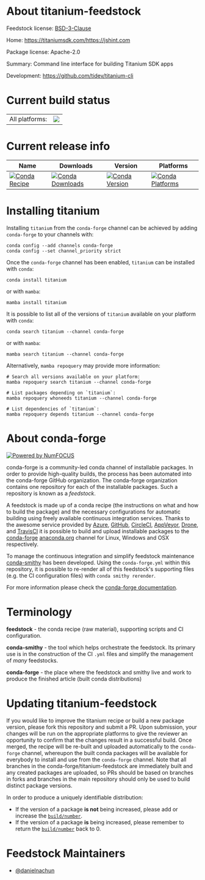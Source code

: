 About titanium-feedstock
========================

Feedstock license: [BSD-3-Clause](https://github.com/conda-forge/titanium-feedstock/blob/main/LICENSE.txt)

Home: https://titaniumsdk.com/https://jshint.com

Package license: Apache-2.0

Summary: Command line interface for building Titanium SDK apps

Development: https://github.com/tidev/titanium-cli

Current build status
====================


<table><tr><td>All platforms:</td>
    <td>
      <a href="https://dev.azure.com/conda-forge/feedstock-builds/_build/latest?definitionId=24443&branchName=main">
        <img src="https://dev.azure.com/conda-forge/feedstock-builds/_apis/build/status/titanium-feedstock?branchName=main">
      </a>
    </td>
  </tr>
</table>

Current release info
====================

| Name | Downloads | Version | Platforms |
| --- | --- | --- | --- |
| [![Conda Recipe](https://img.shields.io/badge/recipe-titanium-green.svg)](https://anaconda.org/conda-forge/titanium) | [![Conda Downloads](https://img.shields.io/conda/dn/conda-forge/titanium.svg)](https://anaconda.org/conda-forge/titanium) | [![Conda Version](https://img.shields.io/conda/vn/conda-forge/titanium.svg)](https://anaconda.org/conda-forge/titanium) | [![Conda Platforms](https://img.shields.io/conda/pn/conda-forge/titanium.svg)](https://anaconda.org/conda-forge/titanium) |

Installing titanium
===================

Installing `titanium` from the `conda-forge` channel can be achieved by adding `conda-forge` to your channels with:

```
conda config --add channels conda-forge
conda config --set channel_priority strict
```

Once the `conda-forge` channel has been enabled, `titanium` can be installed with `conda`:

```
conda install titanium
```

or with `mamba`:

```
mamba install titanium
```

It is possible to list all of the versions of `titanium` available on your platform with `conda`:

```
conda search titanium --channel conda-forge
```

or with `mamba`:

```
mamba search titanium --channel conda-forge
```

Alternatively, `mamba repoquery` may provide more information:

```
# Search all versions available on your platform:
mamba repoquery search titanium --channel conda-forge

# List packages depending on `titanium`:
mamba repoquery whoneeds titanium --channel conda-forge

# List dependencies of `titanium`:
mamba repoquery depends titanium --channel conda-forge
```


About conda-forge
=================

[![Powered by
NumFOCUS](https://img.shields.io/badge/powered%20by-NumFOCUS-orange.svg?style=flat&colorA=E1523D&colorB=007D8A)](https://numfocus.org)

conda-forge is a community-led conda channel of installable packages.
In order to provide high-quality builds, the process has been automated into the
conda-forge GitHub organization. The conda-forge organization contains one repository
for each of the installable packages. Such a repository is known as a *feedstock*.

A feedstock is made up of a conda recipe (the instructions on what and how to build
the package) and the necessary configurations for automatic building using freely
available continuous integration services. Thanks to the awesome service provided by
[Azure](https://azure.microsoft.com/en-us/services/devops/), [GitHub](https://github.com/),
[CircleCI](https://circleci.com/), [AppVeyor](https://www.appveyor.com/),
[Drone](https://cloud.drone.io/welcome), and [TravisCI](https://travis-ci.com/)
it is possible to build and upload installable packages to the
[conda-forge](https://anaconda.org/conda-forge) [anaconda.org](https://anaconda.org/)
channel for Linux, Windows and OSX respectively.

To manage the continuous integration and simplify feedstock maintenance
[conda-smithy](https://github.com/conda-forge/conda-smithy) has been developed.
Using the ``conda-forge.yml`` within this repository, it is possible to re-render all of
this feedstock's supporting files (e.g. the CI configuration files) with ``conda smithy rerender``.

For more information please check the [conda-forge documentation](https://conda-forge.org/docs/).

Terminology
===========

**feedstock** - the conda recipe (raw material), supporting scripts and CI configuration.

**conda-smithy** - the tool which helps orchestrate the feedstock.
                   Its primary use is in the construction of the CI ``.yml`` files
                   and simplify the management of *many* feedstocks.

**conda-forge** - the place where the feedstock and smithy live and work to
                  produce the finished article (built conda distributions)


Updating titanium-feedstock
===========================

If you would like to improve the titanium recipe or build a new
package version, please fork this repository and submit a PR. Upon submission,
your changes will be run on the appropriate platforms to give the reviewer an
opportunity to confirm that the changes result in a successful build. Once
merged, the recipe will be re-built and uploaded automatically to the
`conda-forge` channel, whereupon the built conda packages will be available for
everybody to install and use from the `conda-forge` channel.
Note that all branches in the conda-forge/titanium-feedstock are
immediately built and any created packages are uploaded, so PRs should be based
on branches in forks and branches in the main repository should only be used to
build distinct package versions.

In order to produce a uniquely identifiable distribution:
 * If the version of a package **is not** being increased, please add or increase
   the [``build/number``](https://docs.conda.io/projects/conda-build/en/latest/resources/define-metadata.html#build-number-and-string).
 * If the version of a package **is** being increased, please remember to return
   the [``build/number``](https://docs.conda.io/projects/conda-build/en/latest/resources/define-metadata.html#build-number-and-string)
   back to 0.

Feedstock Maintainers
=====================

* [@danielnachun](https://github.com/danielnachun/)

